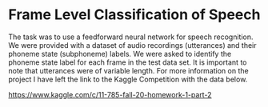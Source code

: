 # Frame Level Classification of Speech
The task was to use a feedforward neural network for speech recognition.  We were provided with a dataset of audio recordings (utterances) and their phoneme state (subphoneme) labels.  We were asked to identify the phoneme state label for each frame in the test data set. It is important to note that utterances were of variable length.  For more information on the project I have left the link to the Kaggle Competition with the data below.  

https://www.kaggle.com/c/11-785-fall-20-homework-1-part-2